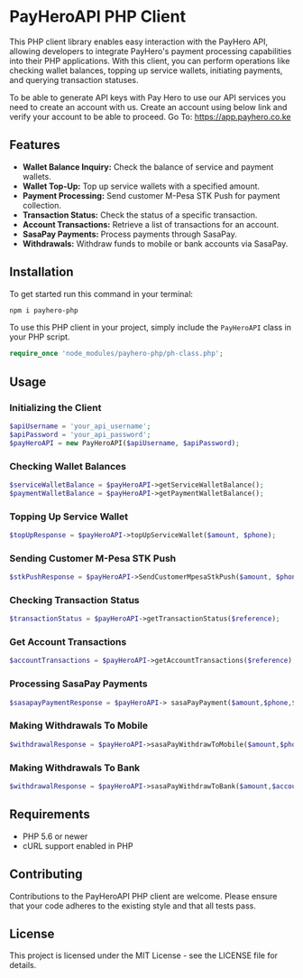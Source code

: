 # PayHeroAPI PHP Client

This PHP client library enables easy interaction with the PayHero API, allowing developers to integrate PayHero's payment processing capabilities into their PHP applications. With this client, you can perform operations like checking wallet balances, topping up service wallets, initiating payments, and querying transaction statuses. 

To be able to generate API keys with Pay Hero to use our API services you need to create an account with us. Create an account using below link and verify your account to be able to proceed. Go To: https://app.payhero.co.ke

## Features

- **Wallet Balance Inquiry:** Check the balance of service and payment wallets.
- **Wallet Top-Up:** Top up service wallets with a specified amount.
- **Payment Processing:** Send customer M-Pesa STK Push for payment collection.
- **Transaction Status:** Check the status of a specific transaction.
- **Account Transactions:** Retrieve a list of transactions for an account.
- **SasaPay Payments:** Process payments through SasaPay.
- **Withdrawals:** Withdraw funds to mobile or bank accounts via SasaPay.

## Installation
To get started run this command in your terminal:
```markdown
npm i payhero-php
```

To use this PHP client in your project, simply include the `PayHeroAPI` class in your PHP script.

```php
require_once 'node_modules/payhero-php/ph-class.php';
```

## Usage

### Initializing the Client

```php
$apiUsername = 'your_api_username';
$apiPassword = 'your_api_password';
$payHeroAPI = new PayHeroAPI($apiUsername, $apiPassword);
```

### Checking Wallet Balances

```php
$serviceWalletBalance = $payHeroAPI->getServiceWalletBalance();
$paymentWalletBalance = $payHeroAPI->getPaymentWalletBalance();
```

### Topping Up Service Wallet

```php
$topUpResponse = $payHeroAPI->topUpServiceWallet($amount, $phone);
```

### Sending Customer M-Pesa STK Push

```php
$stkPushResponse = $payHeroAPI->SendCustomerMpesaStkPush($amount, $phone, $channel_id, $external_reference, $callback_url);
```

### Checking Transaction Status

```php
$transactionStatus = $payHeroAPI->getTransactionStatus($reference);
```

### Get Account Transactions

```php
$accountTransactions = $payHeroAPI->getAccountTransactions($reference);
```

### Processing SasaPay Payments

```php
$sasapayPaymentResponse = $payHeroAPI-> sasaPayPayment($amount,$phone,$network_code,$external_reference,$callback_url);
```

### Making Withdrawals To Mobile

```php
$withdrawalResponse = $payHeroAPI->sasaPayWithdrawToMobile($amount,$phone,$network_code,$external_reference,$callback_url);
```

### Making Withdrawals To Bank

```php  
$withdrawalResponse = $payHeroAPI->sasaPayWithdrawToBank($amount,$account_number,$network_code,$external_reference,$callback_url);
```

## Requirements

- PHP 5.6 or newer
- cURL support enabled in PHP

## Contributing

Contributions to the PayHeroAPI PHP client are welcome. Please ensure that your code adheres to the existing style and that all tests pass.

## License

This project is licensed under the MIT License - see the LICENSE file for details.
```
